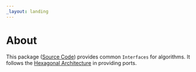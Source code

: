 ```yaml
---
_layout: landing
---
```


# About

This package ([Source Code](https://github.com/Italbytz/nuget-ports-algorithms)) provides common ``Interfaces`` for algorithms. It follows the [Hexagonal Architecture](https://alistair.cockburn.us/hexagonal-architecture/) in providing ports. 